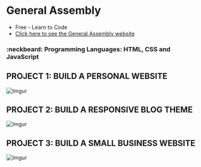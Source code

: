 # General Assembly
- Free - Learn to Code
- [Click here to see the General Assembly website](https://dash.generalassemb.ly/projects)
### :neckbeard: Programming Languages: HTML, CSS and JavaScript

## PROJECT 1: BUILD A PERSONAL WEBSITE
![Imgur](https://i.imgur.com/ZBezOdL.png)

## PROJECT 2: BUILD A RESPONSIVE BLOG THEME
![Imgur](https://i.imgur.com/XQETt2b.png)

## PROJECT 3: BUILD A SMALL BUSINESS WEBSITE
![Imgur](https://i.imgur.com/H3cNNtI.png)


